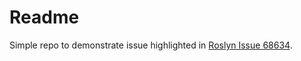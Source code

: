   # Readme
Simple repo to demonstrate issue highlighted in [Roslyn Issue 68634](https://github.com/dotnet/roslyn/issues/68634).
